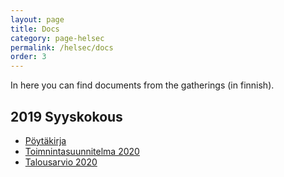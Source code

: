 ```yaml
---
layout: page
title: Docs
category: page-helsec
permalink: /helsec/docs
order: 3
---
```


In here you can find documents from the gatherings (in finnish).

## 2019 Syyskokous

* [Pöytäkirja](/assets/helsecry/2019-syyskokous/2019-helsec-syyskokous-poytakirja.pdf)
* [Toimnintasuunnitelma 2020](/assets/helsecry/2019-syyskokous/2019-helsec-syyskokous-toimintasuunnitelma-2020.pdf)
* [Talousarvio 2020](/assets/helsecry/2019-syyskokous/2019-helsec-syyskokous-talousarvio-2020.pdf)
